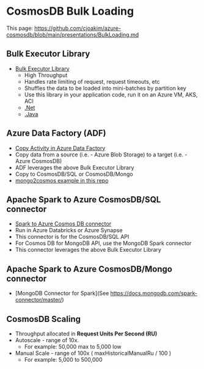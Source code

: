# CosmosDB Bulk Loading

This page: https://github.com/cjoakim/azure-cosmosdb/blob/main/presentations/BulkLoading.md

## Bulk Executor Library

- [Bulk Executor Library](https://docs.microsoft.com/en-us/azure/cosmos-db/bulk-executor-overview)
  - High Throughput
  - Handles rate limiting of request, request timeouts, etc
  - Shuffles the data to be loaded into mini-batches by partition key
  - Use this library in your application code, run it on an Azure VM, AKS, ACI
  - [.Net](https://docs.microsoft.com/en-us/azure/cosmos-db/bulk-executor-dot-net)
  - [.Java](https://docs.microsoft.com/en-us/azure/cosmos-db/bulk-executor-java)

## Azure Data Factory (ADF)

- [Copy Activity in Azure Data Factory](https://docs.microsoft.com/en-us/azure/data-factory/connector-azure-cosmos-db)
- Copy data from a source (i.e. - Azure Blob Storage) to a target (i.e. - Azure CosmosDB)
- ADF leverages the above Bulk Executor Library
- Copy to CosmosDB/SQL or CosmosDB/Mongo
- [mongo2cosmos example in this repo](https://github.com/cjoakim/azure-cosmosdb/tree/main/code/python/apps/mongo2cosmos)

## Apache Spark to Azure CosmosDB/SQL connector

- [Spark to Azure Cosmos DB connector](https://docs.microsoft.com/en-us/azure/cosmos-db/spark-connector)
- Run in Azure Databricks or Azure Synapse
- This connector is for the CosmosDB/SQL API
- For Cosmos DB for MongoDB API, use the MongoDB Spark connector
- This connector leverages the above Bulk Executor Library

## Apache Spark to Azure CosmosDB/Mongo connector

- [MongoDB Connector for Spark](See https://docs.mongodb.com/spark-connector/master/)

## CosmosDB Scaling

- Throughput allocated in **Request Units Per Second (RU)**
- Autoscale - range of 10x.
  - For example: 50,000 max to 5,000 low
- Manual Scale - range of 100x ( maxHistoricalManualRu / 100 )
  - For example: 5,000 to 500,000
